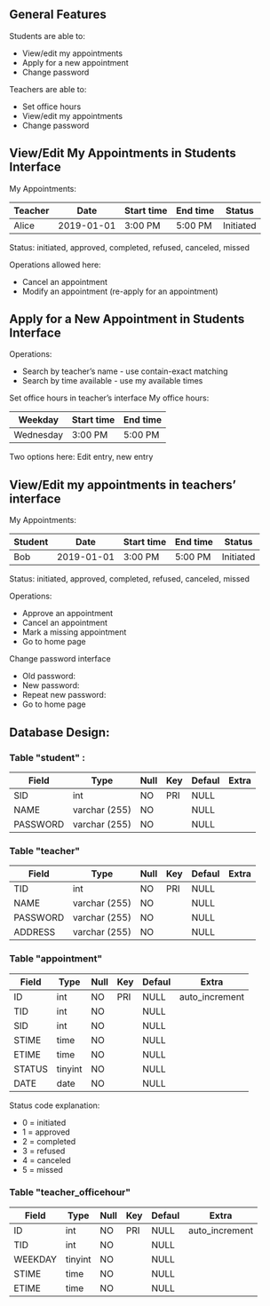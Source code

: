 ## General Features
Students are able to:
- View/edit my appointments
- Apply for a new appointment
- Change password

Teachers are able to:
- Set office hours
- View/edit my appointments
- Change password

## View/Edit My Appointments in Students Interface
My Appointments:

| Teacher | Date       | Start time | End time | Status    |
| ------- | ---------- | ---------- | -------- | --------- |
| Alice   | 2019-01-01 | 3:00 PM    | 5:00 PM  | Initiated |


Status: initiated, approved, completed, refused, canceled, missed

Operations allowed here:
- Cancel an appointment
- Modify an appointment (re-apply for an appointment)

## Apply for a New Appointment in Students Interface
Operations:
- Search by teacher’s name - use contain-exact matching
- Search by time available - use my available times

Set office hours in teacher’s interface
My office hours:

| Weekday   | Start time | End time |
| --------- | ---------- | -------- |
| Wednesday | 3:00 PM    | 5:00 PM  |

Two options here: Edit entry, new entry

## View/Edit my appointments in teachers’ interface
My Appointments:

| Student | Date       | Start time | End time | Status    |
| ------- | ---------- | ---------- | -------- | --------- |
| Bob     | 2019-01-01 | 3:00 PM    | 5:00 PM  | Initiated |

Status: initiated, approved, completed, refused, canceled, missed

Operations: 
- Approve an appointment
- Cancel an appointment
- Mark a missing appointment
- Go to home page


Change password interface
- Old password:
- New password:
- Repeat new password:
- Go to home page

## Database Design:
### Table "student" :
| Field    | Type          | Null | Key | Defaul | Extra |
| -------- | ------------- | ---- | --- | ------ | ----- |
| SID      | int           | NO   | PRI | NULL   |       |
| NAME     | varchar (255) | NO   |     | NULL   |       |
| PASSWORD | varchar (255) | NO   |     | NULL   |       |
    


### Table "teacher" 
| Field    | Type          | Null | Key | Defaul | Extra |
| -------- | ------------- | ---- | --- | ------ | ----- |
| TID      | int           | NO   | PRI | NULL   |       |
| NAME     | varchar (255) | NO   |     | NULL   |       |
| PASSWORD | varchar (255) | NO   |     | NULL   |       |
| ADDRESS  | varchar (255) | NO   |     | NULL   |       |

### Table "appointment" 
| Field  | Type    | Null | Key | Defaul | Extra          |
| ------ | ------- | ---- | --- | ------ | -------------- |
| ID     | int     | NO   | PRI | NULL   | auto_increment |
| TID    | int     | NO   |     | NULL   |                |
| SID    | int     | NO   |     | NULL   |                |
| STIME  | time    | NO   |     | NULL   |                |
| ETIME  | time    | NO   |     | NULL   |                |
| STATUS | tinyint | NO   |     | NULL   |                |
| DATE   | date    | NO   |     | NULL   |                |

Status code explanation:
- 0 = initiated
- 1 = approved
- 2 = completed
- 3 = refused
- 4 = canceled
- 5 = missed

### Table "teacher_officehour" 

| Field   | Type    | Null | Key | Defaul | Extra          |
| ------- | ------- | ---- | --- | ------ | -------------- |
| ID      | int     | NO   | PRI | NULL   | auto_increment |
| TID     | int     | NO   |     | NULL   |                |
| WEEKDAY | tinyint | NO   |     | NULL   |                |
| STIME   | time    | NO   |     | NULL   |                |
| ETIME   | time    | NO   |     | NULL   |                |
